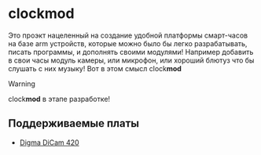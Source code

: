 # clockmod
Это проэкт нацеленный на создание удобной платформы смарт-часов на базе arm устройств, которые можно было бы легко разрабатывать, писать программы, и дополнять своими модулями! Например добавить в свои часы модуль камеры, или микрофон, или хороший блютуз что бы слушать с них музыку! Вот в этом смысл clock**mod**

> [!WARNING]
> clock**mod** в этапе разработке!

## Поддерживаемые платы
* [Digma DiCam 420](https://github.com/codechara/clockmod_dicam420)
